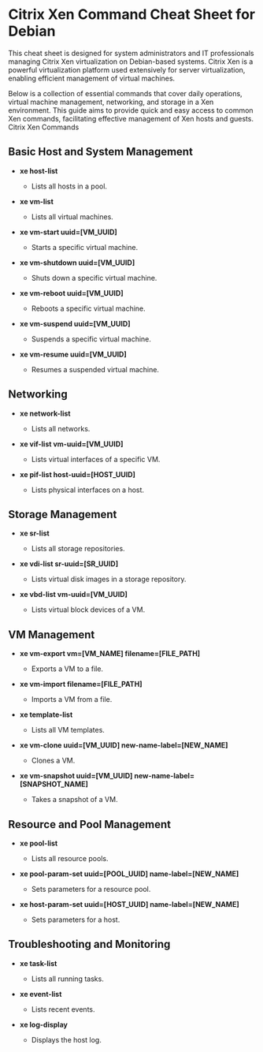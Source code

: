 # Citrix Xen Command Cheat Sheet for Debian

This cheat sheet is designed for system administrators and IT professionals managing Citrix Xen virtualization on Debian-based systems. Citrix Xen is a powerful virtualization platform used extensively for server virtualization, enabling efficient management of virtual machines.

Below is a collection of essential commands that cover daily operations, virtual machine management, networking, and storage in a Xen environment. This guide aims to provide quick and easy access to common Xen commands, facilitating effective management of Xen hosts and guests.
Citrix Xen Commands

## Basic Host and System Management

- **xe host-list**
  - Lists all hosts in a pool.

- **xe vm-list**
  - Lists all virtual machines.

- **xe vm-start uuid=[VM_UUID]**
  - Starts a specific virtual machine.

- **xe vm-shutdown uuid=[VM_UUID]**
  - Shuts down a specific virtual machine.

- **xe vm-reboot uuid=[VM_UUID]**
  - Reboots a specific virtual machine.

- **xe vm-suspend uuid=[VM_UUID]**
  - Suspends a specific virtual machine.

- **xe vm-resume uuid=[VM_UUID]**
  - Resumes a suspended virtual machine.

## Networking

- **xe network-list**
  - Lists all networks.

- **xe vif-list vm-uuid=[VM_UUID]**
  - Lists virtual interfaces of a specific VM.

- **xe pif-list host-uuid=[HOST_UUID]**
  - Lists physical interfaces on a host.

## Storage Management

- **xe sr-list**
  - Lists all storage repositories.

- **xe vdi-list sr-uuid=[SR_UUID]**
  - Lists virtual disk images in a storage repository.

- **xe vbd-list vm-uuid=[VM_UUID]**
  - Lists virtual block devices of a VM.

## VM Management

- **xe vm-export vm=[VM_NAME] filename=[FILE_PATH]**
  - Exports a VM to a file.

- **xe vm-import filename=[FILE_PATH]**
  - Imports a VM from a file.

- **xe template-list**
  - Lists all VM templates.

- **xe vm-clone uuid=[VM_UUID] new-name-label=[NEW_NAME]**
  - Clones a VM.

- **xe vm-snapshot uuid=[VM_UUID] new-name-label=[SNAPSHOT_NAME]**
  - Takes a snapshot of a VM.

## Resource and Pool Management

- **xe pool-list**
  - Lists all resource pools.

- **xe pool-param-set uuid=[POOL_UUID] name-label=[NEW_NAME]**
  - Sets parameters for a resource pool.

- **xe host-param-set uuid=[HOST_UUID] name-label=[NEW_NAME]**
  - Sets parameters for a host.

## Troubleshooting and Monitoring

- **xe task-list**
  - Lists all running tasks.

- **xe event-list**
  - Lists recent events.

- **xe log-display**
  - Displays the host log.
